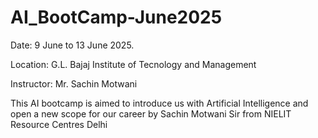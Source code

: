 # AI_BootCamp-June2025

Date: 9 June to 13 June 2025.

Location: G.L. Bajaj Institute of Tecnology and Management

Instructor: Mr. Sachin Motwani 

This AI bootcamp is aimed to introduce us with Artificial Intelligence and open a new scope for our career by Sachin Motwani Sir from NIELIT Resource Centres Delhi

